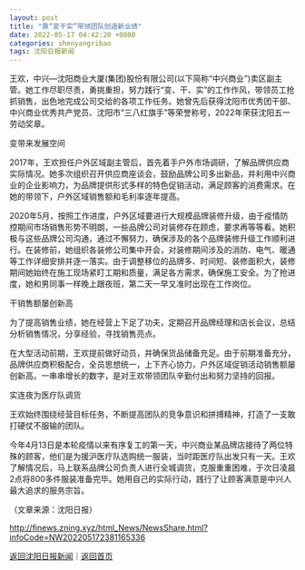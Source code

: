 ```yaml
---
layout: post
title: "靠“变干实”带领团队创造新业绩"
date: 2022-05-17 04:42:20 +0800
categories: shenyangribao
tags: 沈阳日报新闻
---
```

<p>王欢，中兴—沈阳商业大厦(集团)股份有限公司(以下简称“中兴商业”)卖区副主管。她工作尽职尽责，勇挑重担，努力践行“变、干、实”的工作作风，带领员工抢抓销售，出色地完成公司交给的各项工作任务。她曾先后获得沈阳市优秀团干部、中兴商业优秀共产党员、沈阳市“三八红旗手”等荣誉称号，2022年荣获沈阳五一劳动奖章。</p><p>变带来发展空间</p><p>2017年，王欢担任户外区域副主管后，首先着手户外市场调研，了解品牌供应商实际情况。她多次组织召开供应商座谈会，鼓励品牌公司多出新品，并利用中兴商业的企业影响力，为品牌提供形式多样的特色促销活动，满足顾客的消费需求。在她的带领下，户外区域销售额和毛利率逐年提高。</p><p>2020年5月，按照工作进度，户外区域要进行大规模品牌装修升级，由于疫情防控期间市场销售形势不明朗，一些品牌公司对装修存在顾虑，要求再等等看。她积极与这些品牌公司沟通，通过不懈努力，确保涉及的各个品牌装修升级工作顺利进行。在装修前，她组织各装修公司集中开会，对装修期间涉及的消防、电气、暖通等工作详细安排并逐一落实。由于调整移位的品牌多、时间短、装修面积大，装修期间她始终在施工现场紧盯工期和质量，满足各方需求，确保施工安全。为了抢进度，她和男同事一样晚上跟夜班，第二天一早又准时出现在工作岗位。</p><p>干销售额屡创新高</p><p>为了提高销售业绩，她在经营上下足了功夫，定期召开品牌经理和店长会议，总结分析销售情况，分享经验，寻找销售亮点。</p><p>在大型活动前期，王欢提前做好动员，并确保货品储备充足。由于前期准备充分，品牌供应商积极配合，全员思想统一，上下齐心协力，户外区域促销活动销售额屡创新高。一串串增长的数字，是对王欢带领团队辛勤付出和努力坚持的回报。</p><p>实连夜为医疗队调货</p><p>王欢始终围绕经营目标任务，不断提高团队的竞争意识和拼搏精神，打造了一支敢打硬仗不服输的团队。</p><p>今年4月13日是本轮疫情以来有序复工的第一天，中兴商业某品牌店接待了两位特殊的顾客，他们是为援沪医疗队选购统一服装，当时距医疗队出发只有一天。王欢了解情况后，马上联系品牌公司负责人进行全城调货，克服重重困难，于次日凌晨2点将800多件服装准备完毕。她用自己的实际行动，践行了让顾客满意是中兴人最大追求的服务宗旨。</p><p class="em_media">（文章来源：沈阳日报）</p>

<http://finews.zning.xyz/html_News/NewsShare.html?infoCode=NW202205172381165336>

[返回沈阳日报新闻](//finews.withounder.com/category/shenyangribao.html)｜[返回首页](//finews.withounder.com/)